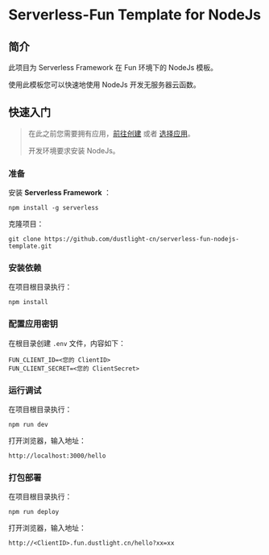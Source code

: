 # Serverless-Fun Template for NodeJs

## 简介
此项目为 Serverless Framework 在 Fun 环境下的 NodeJs 模板。

使用此模板您可以快速地使用 NodeJs 开发无服务器云函数。

## 快速入门
> 在此之前您需要拥有应用，[前往创建](https://accounts.dustlight.cn/clients/new) 或者 [选择应用](https://accounts.dustlight.cn/clients)。
> 
> 开发环境要求安装 NodeJs。

### 准备
安装 **Serverless Framework** ：

```npm install -g serverless```

克隆项目：

```git clone https://github.com/dustlight-cn/serverless-fun-nodejs-template.git```

### 安装依赖

在项目根目录执行：

```npm install```

### 配置应用密钥
在根目录创建 ```.env``` 文件，内容如下：
```
FUN_CLIENT_ID=<您的 ClientID>
FUN_CLIENT_SECRET=<您的 ClientSecret>
```


### 运行调试

在项目根目录执行：

```npm run dev```

打开浏览器，输入地址：

```http://localhost:3000/hello```

### 打包部署
在项目根目录执行：

```npm run deploy```

打开浏览器，输入地址：

```http://<ClientID>.fun.dustlight.cn/hello?xx=xx```


